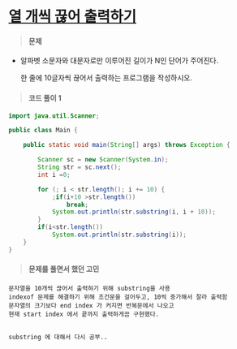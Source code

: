 # [열 개씩 끊어 출력하기](https://www.acmicpc.net/problem/11721)



> #### 문제
>

- 알파벳 소문자와 대문자로만 이루어진 길이가 N인 단어가 주어진다.

  한 줄에 10글자씩 끊어서 출력하는 프로그램을 작성하시오.



> #### 코드 풀이 1
>

```java
import java.util.Scanner;

public class Main {

    public static void main(String[] args) throws Exception {

        Scanner sc = new Scanner(System.in);
        String str = sc.next();
        int i =0;

        for (; i < str.length(); i += 10) {
            ;if(i+10 >str.length())
                break;
            System.out.println(str.substring(i, i + 10));
        }
        if(i<str.length())
            System.out.println(str.substring(i));
    }
}

```



> #### 문제를 풀면서 했던 고민 
>



```대문자로 출력의 문제이기에 편리를 위해 입력값도 모두 대문자로 변환
문자열을 10개씩 끊어서 출력하기 위해 substring을 사용
indexof 문제를 해결하기 위해 조건문을 걸어두고, 10씩 증가해서 잘라 출력함
문자열의 크기보다 end index 가 커지면 반복문에서 나오고
현재 start index 에서 끝까지 출력하게끔 구현했다. 


substring 에 대해서 다시 공부.. 
```

